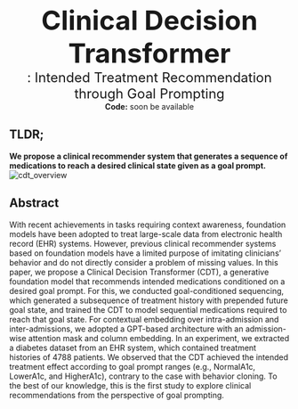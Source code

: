 <center><font size="10"><b>Clinical Decision Transformer</b> </font></center>
<center><font size="5">: Intended Treatment Recommendation through Goal Prompting</font></center>
<center> <b>Code:</b> soon be available </center>

## TLDR;
**We propose a clinical recommender system that generates a sequence of medications to reach a desired clinical state given as a goal prompt.**
![cdt_overview](https://user-images.githubusercontent.com/119850923/215345079-2c015a76-684c-4b1f-ad3f-e836009a54ed.gif)

## Abstract
With recent achievements in tasks requiring context awareness, foundation models have been adopted to treat large-scale data from electronic health record (EHR) systems. However, previous clinical recommender systems based on foundation models have a limited purpose of imitating clinicians’ behavior and do not directly consider a problem of missing values. In this paper, we propose a Clinical Decision Transformer (CDT), a generative foundation model that recommends intended medications conditioned on a desired goal prompt. For this, we conducted goal-conditioned sequencing, which generated a subsequence of treatment history with prepended future goal state, and trained the CDT to model sequential medications required to reach that goal state. For contextual embedding over intra-admission and inter-admissions, we adopted a GPT-based architecture with an admission-wise attention mask and column embedding. In an experiment, we extracted a diabetes dataset from an EHR system, which contained treatment histories of 4788 patients. We observed that the CDT achieved the intended treatment effect according to goal prompt ranges (e.g., NormalA1c, LowerA1c, and HigherA1c), contrary to the case with  behavior cloning. To the best of our knowledge, this is the first study to explore clinical recommendations from the perspective of goal prompting.
